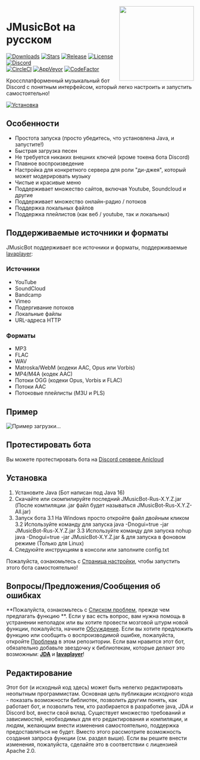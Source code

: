 <img align="right" src="https://i.imgur.com/zrE80HY.png" height="200" width="200">

# JMusicBot на русском

[![Downloads](https://img.shields.io/github/downloads/jagrosh/MusicBot/total.svg)](https://github.com/Amitexing/JMusicBot-Rus/releases/latest)
[![Stars](https://img.shields.io/github/stars/jagrosh/MusicBot.svg)](https://github.com/Amitexing/JMusicBot-Rus/stargazers)
[![Release](https://img.shields.io/github/release/jagrosh/MusicBot.svg)](https://github.com/Amitexing/JMusicBot-Rus/releases/latest)
[![License](https://img.shields.io/github/license/jagrosh/MusicBot.svg)](https://github.com/Amitexing/JMusicBot-Rus/blob/master/LICENSE)
[![Discord](https://discordapp.com/api/guilds/147698382092238848/widget.png)](https://discord.gg/0p9LSGoRLu6Pet0k)<br>
[![CircleCI](https://img.shields.io/circleci/project/github/jagrosh/MusicBot/master.svg)](https://circleci.com/gh/jagrosh/MusicBot)
[![AppVeyor](https://ci.appveyor.com/api/projects/status/gdu6nyte5psj6xfk/branch/master?svg=true)](https://ci.appveyor.com/project/jagrosh/musicbot/branch/master)
[![CodeFactor](https://www.codefactor.io/repository/github/jagrosh/musicbot/badge)](https://www.codefactor.io/repository/github/jagrosh/musicbot)

Кроссплатформенный музыкальный бот Discord с понятным интерфейсом, который легко настроить и запустить самостоятельно!

[![Установка](http://i.imgur.com/VvXYp5j.png)](https://jmusicbot.com/setup)

## Особенности
 * Простота запуска (просто убедитесь, что установлена Java, и запустите!)
 * Быстрая загрузка песен
 * Не требуется никаких внешних ключей (кроме токена бота Discord)
 * Плавное воспроизведение
 * Настройка для конкретного сервера для роли "ди-джея", который может модерировать музыку
 * Чистые и красивые меню
 * Поддерживает множество сайтов, включая Youtube, Soundcloud и другие
 * Поддерживает множество онлайн-радио / потоков
 * Поддержка локальных файлов
 * Поддержка плейлистов (как веб / youtube, так и локальных)

## Поддерживаемые источники и форматы
JMusicBot поддерживает все источники и форматы, поддерживаемые [lavaplayer](https://github.com/sedmelluq/lavaplayer#supported-formats ):
### Источники
 * YouTube
 * SoundCloud
 * Bandcamp
 * Vimeo
 * Подергивание потоков
 * Локальные файлы
 * URL-адреса HTTP
### Форматы
 * MP3
 * FLAC
 * WAV
 * Matroska/WebM (кодеки AAC, Opus или Vorbis)
 * MP4/M4A (кодек AAC)
 * Потоки OGG (кодеки Opus, Vorbis и FLAC)
 * Потоки AAC
 * Потоковые плейлисты (M3U и PLS)

## Пример
![Пример загрузки...](https://i.imgur.com/kVtTKvS.gif)

## Протестировать бота
Вы можете протестировать бота на [Discord сервере Anicloud](https://discord.gg/A7zrZ5Y )

## Установка
1. Установите Java (Бот написан под Java 16)
2. Скачайте или скомпилируйте последний JMusicBot-Rus-X.Y.Z.jar (После компиляции .jar файл будет называться JMusicBot-Rus-X.Y.Z-All.jar)
3. Запуск бота
3.1 На Windows просто откройте файл двойным кликом
3.2 Используйте команду для запуска java -Dnogui=true -jar JMusicBot-Rus-X.Y.Z.jar
3.3 Используйте команду для запуска nohup java -Dnogui=true -jar JMusicBot-X.Y.Z.jar & для запуска в фоновом режиме (Только для Linux)
4. Следуюйте инструкциям в консоли или заполните config.txt

Пожалуйста, ознакомьтесь с [Страница настройки](https://jmusicbot.com/setup ), чтобы запустить этого бота самостоятельно!


## Вопросы/Предложения/Сообщения об ошибках
**Пожалуйста, ознакомьтесь с [Списком проблем](https://github.com/jagrosh/MusicBot/issues ), прежде чем предлагать функцию **. Если у вас есть вопрос, вам нужна помощь в устранении неполадок или вы хотите провести мозговой штурм новой функции, пожалуйста, начните [Обсуждение](https://github.com/jagrosh/MusicBot/discussions ). Если вы хотите предложить функцию или сообщить о воспроизводимой ошибке, пожалуйста, откройте [Проблема](https://github.com/jagrosh/MusicBot/issues ) в этом репозитории. Если вам нравится этот бот, обязательно добавьте звездочку к библиотекам, которые делают это возможным: [**JDA**](https://github.com/DV8FromTheWorld/JDA ) и [**lavaplayer**](https://github.com/sedmelluq/lavaplayer )!

## Редактирование
Этот бот (и исходный код здесь) может быть нелегко редактировать неопытным программистам. Основная цель публикации исходного кода - показать возможности библиотек, позволить другим понять, как работает бот, и позволить тем, кто разбирается в разработке java, JDA и Discord bot, внести свой вклад. Существует множество требований и зависимостей, необходимых для его редактирования и компиляции, и людям, желающим внести изменения самостоятельно, поддержка предоставляться не будет. Вместо этого рассмотрите возможность создания запроса функции (см. раздел выше). Если вы решите внести изменения, пожалуйста, сделайте это в соответствии с лицензией Apache 2.0.
